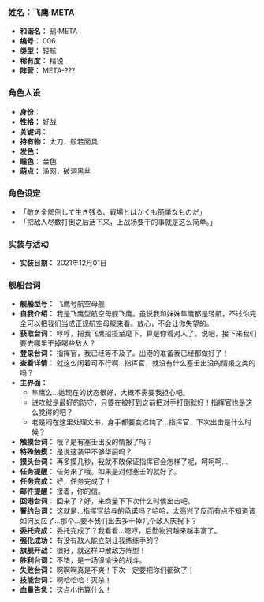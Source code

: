 ### 姓名：飞鹰·META
* **和谐名：** 鸱·META
* **编号：** 006
* **类型：** 轻航
* **稀有度：** 精锐
* **阵营：** META-???


### 角色人设
* **身份：** 
* **性格：** 好战
* **关键词：** 
* **持有物：** 太刀，般若面具
* **发色：** 
* **瞳色：** 金色
* **萌点：** 渔网，破洞黑丝


### 角色设定
* 「敵を全部倒して生き残る、戦場とはかくも簡単なものだ」
* 「把敌人尽数打倒之后活下来，上战场要干的事就是这么简单。」


### 实装与活动
* **实装日期：** 2021年12月01日


### 舰船台词
* **舰船型号：** 飞鹰号航空母舰
* **自我介绍：** 我是飞鹰型航空母舰飞鹰。虽说我和妹妹隼鹰都是轻航，不过你完全可以把我们当成正规航空母舰来看。放心，不会让你失望的。
* **获取台词：** 哼哼，把我飞鹰招揽至麾下，算是你看对人了。说吧，接下来我们要去哪里干掉哪些敌人？
* **登录台词：** 指挥官，我已经等不及了。出港的准备我已经都做好了！
* **查看详情：** 就这么闲着可不行啊…指挥官，就没有什么塞壬出没的情报之类的吗？
* **主界面：**
  * 隼鹰么…她现在的状态很好，大概不需要我担心吧。
  * 进攻就是最好的防守，只要在被打到之前把对手打倒就好！指挥官也是这么觉得的吧？
  * 老是闷在这里处理文书，身手都要变迟钝了…指挥官，下次出击是什么时候？
* **触摸台词：** 哦？是有塞壬出没的情报了吗？
* **特殊触摸：** 是说这装甲不够华丽吗？
* **摸头台词：** 再多摸几秒，我就不敢保证指挥官会怎样了呢，呵呵呵…
* **任务提醒：** 任务来了哦。如果是对付塞壬的就好了。
* **任务完成：** 好，任务完成了！
* **邮件提醒：** 接着，你的信。
* **回港台词：** 回来了？好，来商量下下次什么时候出击吧。
* **誓约台词：** 这就是…指挥官给与的承诺吗？哈哈，太高兴了反而有点不知道该如何反应了…那个…要不我们出去多干掉几个敌人庆祝下？
* **委托完成：** 委托完成了？我看看…嗯哼，后勤物资越来越丰富了。
* **强化成功：** 有没有敌人能立刻让我练练手的？
* **旗舰开战：** 很好，就这样冲散敌方阵型！
* **胜利台词：** 不错，是一场很愉快的战斗。
* **失败台词：** 啊啊啊真是不爽！下次一定要把你们都砍了！
* **技能台词：** 啊哈哈哈！灭杀！
* **血量告急：** 这点小伤算什么！
